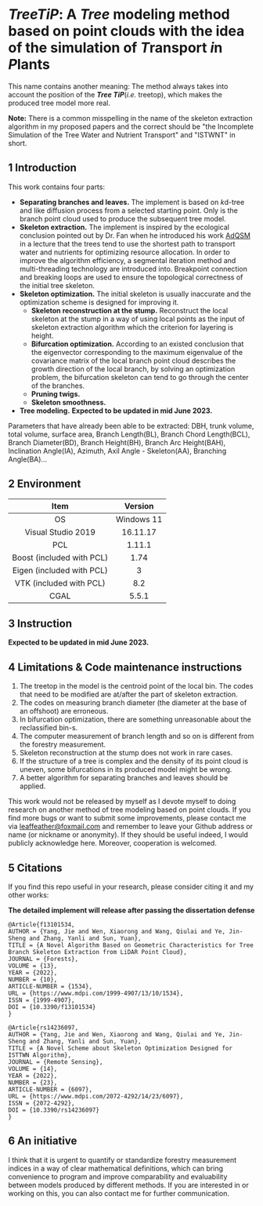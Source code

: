 # *TreeTiP*: A *Tree* modeling method based on point clouds with the idea of the simulation of *T*ransport *i*n *P*lants

This name contains another meaning: The method always takes into account the position of the ***Tree TiP***(*i.e.* treetop), which makes the produced tree model more real.

**Note:** There is a common misspelling in the name of the skeleton extraction algorithm in my proposed papers and the correct should be "the Incomplete Simulation of the Tree Water and Nutrient Transport" and "ISTWNT" in short.

## 1 Introduction
This work contains four parts:
- **Separating branches and leaves.** The implement is based on *k*d-tree and like diffusion process from a selected starting point. Only is the branch point cloud used to produce the subsequent tree model.
- **Skeleton extraction.** The implement is inspired by the ecological conclusion pointed out by Dr. Fan when he introduced his work [AdQSM](https://github.com/GuangpengFan/AdQSM) in a lecture that the trees tend to use the shortest path to transport water and nutrients for optimizing resource allocation. In order to improve the algorithm efficiency, a segmental iteration method and multi-threading technology are introduced into. Breakpoint connection and breaking loops are used to ensure the topological correctness of the initial tree skeleton.
- **Skeleton optimization.** The initial skeleton is usually inaccurate and the optimization scheme is designed for improving it. 
    - **Skeleton reconstruction at the stump.** Reconstruct the local skeleton at the stump in a way of using local points as the input of skeleton extraction algorithm which the criterion for layering is height.
    - **Bifurcation optimization.** According to an existed conclusion that the eigenvector corresponding to the maximum eigenvalue of the covariance matrix of the local branch point cloud describes the growth direction of the local branch, by solving an optimization problem, the bifurcation skeleton can tend to go through the center of the branches.
    - **Pruning twigs.**
    - **Skeleton smoothness.**
- **Tree modeling.** **Expected to be updated in mid June 2023.**
 
Parameters that have already been able to be extracted: DBH, trunk volume, total volume, surface area, Branch Length(BL), Branch Chord Length(BCL), Branch Diameter(BD), Branch Height(BH), Branch Arc Height(BAH), Inclination Angle(IA), Azimuth, Axil Angle - Skeleton(AA), Branching Angle(BA)...


## 2 Environment

|            Item           |   Version  |
| :-----------------------: | :--------: |
|             OS            | Windows 11 |
|     Visual Studio 2019    |  16.11.17  |
|            PCL            |   1.11.1   |
| Boost (included with PCL) |    1.74    |
| Eigen (included with PCL) |      3     |
|  VTK (included with PCL)  |     8.2    |
|            CGAL           |    5.5.1   |

## 3 Instruction

**Expected to be updated in mid June 2023.**

## 4 Limitations & Code maintenance instructions

1.  The treetop in the model is the centroid point of the local bin. The codes that need to be modified are at/after the part of skeleton extraction.
2.  The codes on measuring branch diameter (the diameter at the base of an offshoot) are erroneous.
3.  In bifurcation optimization, there are something unreasonable about the reclassified bin-s.
4.  The computer measurement of branch length and so on is different from the forestry measurement.
5.  Skeleton reconstruction at the stump does not work in rare cases.
6.  If the structure of a tree is complex and the density of its point cloud is uneven, some bifurcations in its produced model might be wrong.
7.  A better algorithm for separating branches and leaves should be applied.

This work would not be released by myself as I devote myself to doing research on another method of tree modeling based on point clouds. If you find more bugs or want to submit some improvements, please contact me via [leaffeather@foxmail.com](mailto:leaffeather@foxmail.com) and remember to leave your Github address or name (or nickname or anonymity). If they should be useful indeed, I would publicly acknowledge here. Moreover, cooperation is welcomed.

## 5 Citations

If you find this repo useful in your research, please consider citing it and my other works:

**The detailed implement will release after passing the dissertation defense**

```
@Article{f13101534,
AUTHOR = {Yang, Jie and Wen, Xiaorong and Wang, Qiulai and Ye, Jin-Sheng and Zhang, Yanli and Sun, Yuan},
TITLE = {A Novel Algorithm Based on Geometric Characteristics for Tree Branch Skeleton Extraction from LiDAR Point Cloud},
JOURNAL = {Forests},
VOLUME = {13},
YEAR = {2022},
NUMBER = {10},
ARTICLE-NUMBER = {1534},
URL = {https://www.mdpi.com/1999-4907/13/10/1534},
ISSN = {1999-4907},
DOI = {10.3390/f13101534}
}
```

```
@Article{rs14236097,
AUTHOR = {Yang, Jie and Wen, Xiaorong and Wang, Qiulai and Ye, Jin-Sheng and Zhang, Yanli and Sun, Yuan},
TITLE = {A Novel Scheme about Skeleton Optimization Designed for ISTTWN Algorithm},
JOURNAL = {Remote Sensing},
VOLUME = {14},
YEAR = {2022},
NUMBER = {23},
ARTICLE-NUMBER = {6097},
URL = {https://www.mdpi.com/2072-4292/14/23/6097},
ISSN = {2072-4292},
DOI = {10.3390/rs14236097}
}
```

## 6 An initiative
I think that it is urgent to quantify or standardize forestry measurement indices in a way of clear mathematical definitions, which can bring convenience to program and improve comparability and evaluability between models produced by different methods. If you are interested in or working on this, you can also contact me for further communication.
